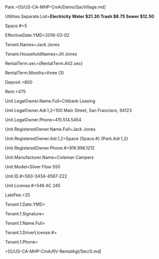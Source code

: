 Park.=[G/US-CA-MHP-CmA/Demo/SacVillage.md]

Utilities.Separate.List=<b>Electricity 	   Water  $21.30	Trash $8.75	Sewer $12.50</b>		

Space.#=5

EffectiveDate.YMD=2019-03-02

Tenant.Names=Jack Jones

Tenant.HouseholdNames=Jill Jones

RentalTerm.sec={RentalTerm.Alt2.sec}

RentalTerm.Months=three (3)

Deposit.$=$800

Rent.$=$475

Unit.LegalOwner.Name.Full=Citibank Leasing

Unit.LegalOwner.Adr.1,2=100 Main Street, San Francisco, 94123

Unit.LegalOwner.Phone=415.514.5454

Unit.RegisteredOwner.Name.Full=Jack Jones

Unit.RegisteredOwner.Adr.1,2=Space {Space.#} {Park.Adr.1,2}

Unit.RegisteredOwner.Phone.#=916.996.1212

Unit.Manufacturer.Name=Coleman Campers

Unit.Model=Silver Flow 550

Unit.ID.#=563-3434-4567-222

Unit.License.#=546 AC 245

LateFee.$=$25

Tenant.1.Date.YMD=

Tenant.1.Signature=

Tenant.1.Name.Full=

Tenant.1.DriverLicense.#=

Tenant.1.Phone=

=[G/US-CA-MHP-CmA/RV-RentalAgt/Sec/0.md]